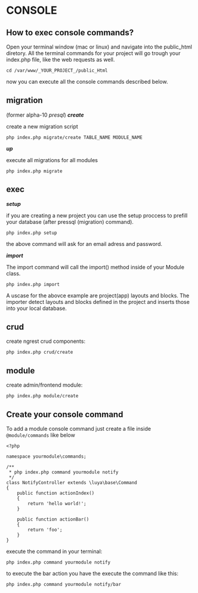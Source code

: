 CONSOLE
=======

How to exec console commands?
-----------------------------

Open your terminal window (mac or linux) and navigate into the public_html diretory. All the terminal commands for your project will go trough your index.php file, like the web requests as well.

```
cd /var/www/_YOUR_PROJECT_/public_Html
```

now you can execute all the console commands described below.


migration
--------
(former alpha-10 *presql*)
***create***

create a new migration script
```
php index.php migrate/create TABLE_NAME MODULE_NAME
```

***up***

execute all migrations for all modules

```
php index.php migrate
```


exec
-----

***setup***

if you are creating a new project you can use the setup proccess to prefill your database (after pressql (migration) command).

```
php index.php setup
```

the above command will ask for an email adress and password.

***import***

The import command will call the import() method inside of your Module class.

```
php index.php import
```
A uscase for the abovce example are project(app) layouts and blocks. The importer detect layouts and blocks defined in the project and inserts those into your local database.

crud
----
create ngrest crud components:
```
php index.php crud/create
```

module
------
create admin/frontend module:
```
php index.php module/create
```

Create your console command
---------------------------
To add a module console command just create a file inside `@module/commands` like below

```
<?php

namespace yourmodule\commands;

/**
 * php index.php command yourmodule notify
 */
class NotifyController extends \luya\base\Command
{
    public function actionIndex()
    {
        return 'hello world!';
    }
    
    public function actionBar()
    {
    	return 'foo';
    }
}
```

execute the command in your terminal:
```
php index.php command yourmodule notify
```

to execute the bar action you have the execute the command like this:
```
php index.php command yourmodule notify/bar
```